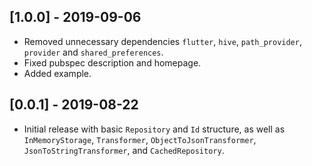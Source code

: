 ## [1.0.0] - 2019-09-06

* Removed unnecessary dependencies `flutter`, `hive`, `path_provider`,
  `provider` and `shared_preferences`.
* Fixed pubspec description and homepage.
* Added example.

## [0.0.1] - 2019-08-22

* Initial release with basic `Repository` and `Id` structure, as well as `InMemoryStorage`, `Transformer`, `ObjectToJsonTransformer`, `JsonToStringTransformer`, and `CachedRepository`.
